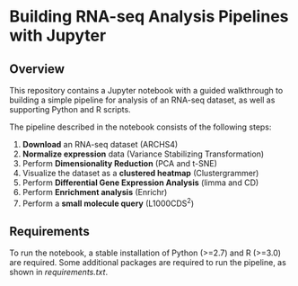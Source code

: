 # Building RNA-seq Analysis Pipelines with Jupyter
## Overview
This repository contains a Jupyter notebook with a guided walkthrough to building a simple pipeline for analysis of an RNA-seq dataset, as well as supporting Python and R scripts.

The pipeline described in the notebook consists of the following steps:
1. **Download** an RNA-seq dataset (ARCHS4)
2. **Normalize expression** data (Variance Stabilizing Transformation)
3. Perform **Dimensionality Reduction** (PCA and t-SNE)
4. Visualize the dataset as a **clustered heatmap** (Clustergrammer)
5. Perform **Differential Gene Expression Analysis** (limma and CD)
6. Perform **Enrichment analysis** (Enrichr)
7. Perform a **small molecule query** (L1000CDS<sup>2</sup>)

## Requirements
To run the notebook, a stable installation of Python (>=2.7) and R (>=3.0) are required.  Some additional packages are required to run the pipeline, as shown in *requirements.txt*.